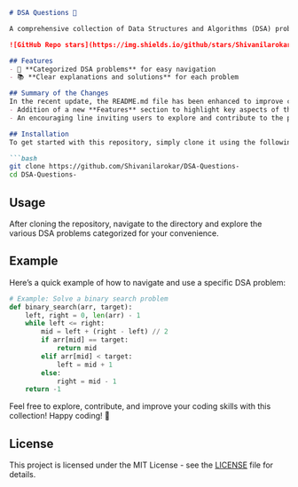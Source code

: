 ```markdown
# DSA Questions 🤖

A comprehensive collection of Data Structures and Algorithms (DSA) problems to help developers and learners practice and enhance their coding skills through a variety of algorithmic challenges.

![GitHub Repo stars](https://img.shields.io/github/stars/Shivanilarokar/DSA-Questions-) ![GitHub forks](https://img.shields.io/github/forks/Shivanilarokar/DSA-Questions-) ![GitHub issues](https://img.shields.io/github/issues/Shivanilarokar/DSA-Questions-)

## Features
- 🚀 **Categorized DSA problems** for easy navigation
- 📚 **Clear explanations and solutions** for each problem

## Summary of the Changes
In the recent update, the README.md file has been enhanced to improve clarity and engagement. Notable changes include:
- Addition of a new **Features** section to highlight key aspects of the repository.
- An encouraging line inviting users to explore and contribute to the project has been added at the end.

## Installation
To get started with this repository, simply clone it using the following command:

```bash
git clone https://github.com/Shivanilarokar/DSA-Questions-
cd DSA-Questions-
```

## Usage
After cloning the repository, navigate to the directory and explore the various DSA problems categorized for your convenience. 

## Example
Here’s a quick example of how to navigate and use a specific DSA problem:

```python
# Example: Solve a binary search problem
def binary_search(arr, target):
    left, right = 0, len(arr) - 1
    while left <= right:
        mid = left + (right - left) // 2
        if arr[mid] == target:
            return mid
        elif arr[mid] < target:
            left = mid + 1
        else:
            right = mid - 1
    return -1
```

Feel free to explore, contribute, and improve your coding skills with this collection! Happy coding! 🎉

## License
This project is licensed under the MIT License - see the [LICENSE](LICENSE) file for details.
```